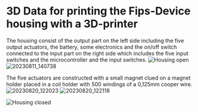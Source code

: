 # 3D Data for printing the Fips-Device housing with a 3D-printer

The housing consist of the output part on the left side including the five output actuators, the battery, some electronics and the on/off switch connected to the input part on the right side which includes the five input switches and the microcontroller and the input switches.
![Housing open](https://github.com/HWuest/Fips/assets/101700554/a88707c7-bcd0-49e1-b6b3-e806e419c2e4)
![20230811_140738](https://github.com/HWuest/Fips/assets/101700554/840ce575-1729-41d8-bc0a-55c1a453e410)


The five actuators are constructed with a small magnet clued on a magnet holder placed in a coil holder with 500 windings of a 0,125mm cooper wire.
![20230820_122023](https://github.com/HWuest/Fips/assets/101700554/d1a152ef-d16c-4ff1-94dd-4aedf996aeca)
![20230820_122118](https://github.com/HWuest/Fips/assets/101700554/bb99317f-1113-4fdc-9cdb-f5e13940cd1b)


![Housing closed](https://github.com/HWuest/Fips/assets/101700554/ed805c03-ea36-4860-a6fb-7c282980a1ae)
